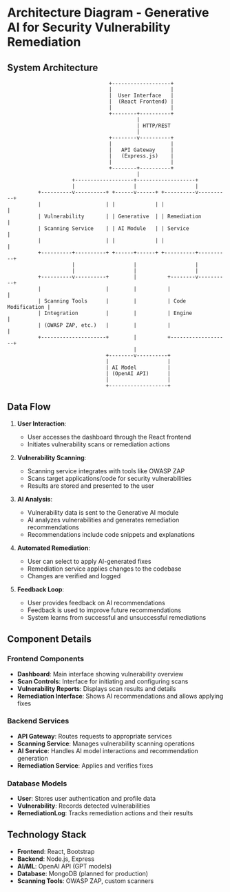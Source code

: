 # Architecture Diagram - Generative AI for Security Vulnerability Remediation

## System Architecture

```
                                 +-------------------+
                                 |                   |
                                 |  User Interface   |
                                 |  (React Frontend) |
                                 |                   |
                                 +--------+----------+
                                          |
                                          | HTTP/REST
                                          |
                                 +--------v----------+
                                 |                   |
                                 |   API Gateway     |
                                 |   (Express.js)    |
                                 |                   |
                                 +--------+----------+
                                          |
                     +-------------------+-------------------+
                     |                   |                   |
          +----------v----------+ +------v------+ +----------v----------+
          |                     | |             | |                     |
          | Vulnerability       | | Generative  | | Remediation         |
          | Scanning Service    | | AI Module   | | Service             |
          |                     | |             | |                     |
          +----------+----------+ +------+------+ +----------+----------+
                     |                   |                   |
                     |                   |                   |
          +----------v----------+        |          +--------v----------+
          |                     |        |          |                   |
          | Scanning Tools      |        |          | Code Modification |
          | Integration         |        |          | Engine            |
          | (OWASP ZAP, etc.)   |        |          |                   |
          +---------------------+        |          +-------------------+
                                         |
                                +--------v----------+
                                |                   |
                                | AI Model          |
                                | (OpenAI API)      |
                                |                   |
                                +-------------------+
```

## Data Flow

1. **User Interaction**:
   - User accesses the dashboard through the React frontend
   - Initiates vulnerability scans or remediation actions

2. **Vulnerability Scanning**:
   - Scanning service integrates with tools like OWASP ZAP
   - Scans target applications/code for security vulnerabilities
   - Results are stored and presented to the user

3. **AI Analysis**:
   - Vulnerability data is sent to the Generative AI module
   - AI analyzes vulnerabilities and generates remediation recommendations
   - Recommendations include code snippets and explanations

4. **Automated Remediation**:
   - User can select to apply AI-generated fixes
   - Remediation service applies changes to the codebase
   - Changes are verified and logged

5. **Feedback Loop**:
   - User provides feedback on AI recommendations
   - Feedback is used to improve future recommendations
   - System learns from successful and unsuccessful remediations

## Component Details

### Frontend Components
- **Dashboard**: Main interface showing vulnerability overview
- **Scan Controls**: Interface for initiating and configuring scans
- **Vulnerability Reports**: Displays scan results and details
- **Remediation Interface**: Shows AI recommendations and allows applying fixes

### Backend Services
- **API Gateway**: Routes requests to appropriate services
- **Scanning Service**: Manages vulnerability scanning operations
- **AI Service**: Handles AI model interactions and recommendation generation
- **Remediation Service**: Applies and verifies fixes

### Database Models
- **User**: Stores user authentication and profile data
- **Vulnerability**: Records detected vulnerabilities
- **RemediationLog**: Tracks remediation actions and their results

## Technology Stack

- **Frontend**: React, Bootstrap
- **Backend**: Node.js, Express
- **AI/ML**: OpenAI API (GPT models)
- **Database**: MongoDB (planned for production)
- **Scanning Tools**: OWASP ZAP, custom scanners